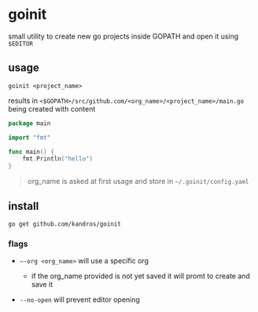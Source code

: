 # goinit

small utility to create new go projects inside GOPATH and open it using `$EDITOR`

## usage

`goinit <project_name>`

results in `<$GOPATH>/src/github.com/<org_name>/<project_name>/main.go` being created
with content

```go
package main

import "fmt"

func main() {
	fmt.Println("hello")
}
```

> org_name is asked at first usage and store in `~/.goinit/config.yaml`

## install

`go get github.com/kandros/goinit`

### flags

- `—-org <org_name>` will use a specific org

  - if the org_name provided is not yet saved it will promt to create and save it

- `--no-open` will prevent editor opening
